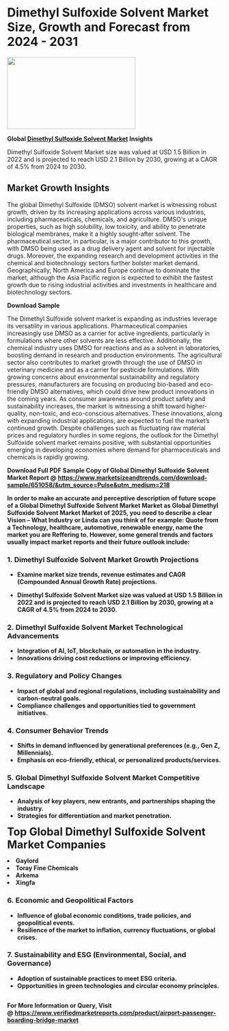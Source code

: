 <H1>Dimethyl Sulfoxide Solvent Market Size, Growth and Forecast from 2024 - 2031</H1><img class="aligncenter size-medium wp-image-584254" src="https://thirdeyenews.in/wp-content/uploads/2024/09/Global-Market-Research-300x168.jpeg" alt="" width="300" height="168" /><p><strong>Global&nbsp;<a href="https://www.marketsizeandtrends.com/download-sample/651058/&amp;utm_source=Pulse&amp;utm_medium=218">Dimethyl Sulfoxide Solvent Market</a> Insights</strong></p><p>Dimethyl Sulfoxide Solvent Market size was valued at USD 1.5 Billion in 2022 and is projected to reach USD 2.1 Billion by 2030, growing at a CAGR of 4.5% from 2024 to 2030.</p><p><h2>Market Growth Insights</h2> <p>The global Dimethyl Sulfoxide (DMSO) solvent market is witnessing robust growth, driven by its increasing applications across various industries, including pharmaceuticals, chemicals, and agriculture. DMSO's unique properties, such as high solubility, low toxicity, and ability to penetrate biological membranes, make it a highly sought-after solvent. The pharmaceutical sector, in particular, is a major contributor to this growth, with DMSO being used as a drug delivery agent and solvent for injectable drugs. Moreover, the expanding research and development activities in the chemical and biotechnology sectors further bolster market demand. Geographically, North America and Europe continue to dominate the market, although the Asia Pacific region is expected to exhibit the fastest growth due to rising industrial activities and investments in healthcare and biotechnology sectors.</p> <p><strong>Download Sample</strong></p> <p>The Dimethyl Sulfoxide solvent market is expanding as industries leverage its versatility in various applications. Pharmaceutical companies increasingly use DMSO as a carrier for active ingredients, particularly in formulations where other solvents are less effective. Additionally, the chemical industry uses DMSO for reactions and as a solvent in laboratories, boosting demand in research and production environments. The agricultural sector also contributes to market growth through the use of DMSO in veterinary medicine and as a carrier for pesticide formulations. With growing concerns about environmental sustainability and regulatory pressures, manufacturers are focusing on producing bio-based and eco-friendly DMSO alternatives, which could drive new product innovations in the coming years. As consumer awareness around product safety and sustainability increases, the market is witnessing a shift toward higher-quality, non-toxic, and eco-conscious alternatives. These innovations, along with expanding industrial applications, are expected to fuel the market’s continued growth. Despite challenges such as fluctuating raw material prices and regulatory hurdles in some regions, the outlook for the Dimethyl Sulfoxide solvent market remains positive, with substantial opportunities emerging in developing economies where demand for pharmaceuticals and chemicals is rapidly growing.</p> <p><strong></p><p><span class=""><strong>Download Full PDF Sample Copy of Global Dimethyl Sulfoxide Solvent Market Report</strong> @ <a href="https://www.marketsizeandtrends.com/download-sample/651058/&amp;utm_source=Pulse&amp;utm_medium=218" target="_blank">https://www.marketsizeandtrends.com/download-sample/651058/&amp;utm_source=Pulse&amp;utm_medium=218</a></span></p><p>In order to make an accurate and perceptive description of future scope of a Global&nbsp;Dimethyl Sulfoxide Solvent Market Market as Global&nbsp;Dimethyl Sulfoxide Solvent Market Market of 2025, you need to describe a clear Vision &ndash; What Industry or Linda can you think of for example: Quote from a Technology, healthcare, automotive, renewable energy, name the market you are Reffering to. However, some general trends and factors usually impact market reports and their future outlook include:</p><h3>1.&nbsp;<strong>Dimethyl Sulfoxide Solvent Market Growth Projections</strong></h3><ul><li>Examine market size trends, revenue estimates and CAGR (Compounded Annual Growth Rate) projections.</li><li><p>Dimethyl Sulfoxide Solvent Market size was valued at USD 1.5 Billion in 2022 and is projected to reach USD 2.1 Billion by 2030, growing at a CAGR of 4.5% from 2024 to 2030.</p></li></ul><h3>2.&nbsp;<strong>Dimethyl Sulfoxide Solvent Market Technological Advancements</strong></h3><ul><li>Integration of AI, IoT, blockchain, or automation in the industry.</li><li>Innovations driving cost reductions or improving efficiency.</li></ul><h3>3.&nbsp;<strong>Regulatory and Policy Changes</strong></h3><ul><li>Impact of global and regional regulations, including sustainability and carbon-neutral goals.</li><li>Compliance challenges and opportunities tied to government initiatives.</li></ul><h3>4.&nbsp;<strong>Consumer Behavior Trends</strong></h3><ul><li>Shifts in demand influenced by generational preferences (e.g., Gen Z, Millennials).</li><li>Emphasis on eco-friendly, ethical, or personalized products/services.</li></ul><h3>5.&nbsp;<strong>Global Dimethyl Sulfoxide Solvent Market Competitive Landscape</strong></h3><ul><li>Analysis of key players, new entrants, and partnerships shaping the industry.</li><li>Strategies for differentiation and market penetration.</li></ul><p data-pm-slice="1 1 []"><span style="color: inherit; font-family: inherit; font-size: 25px;">Top Global Dimethyl Sulfoxide Solvent Market Companies</span></p><div class="" data-test-id=""><p><li>Gaylord</li><li> Toray Fine Chemicals</li><li> Arkema</li><li> Xingfa</li></p></div><h3>6.&nbsp;<strong>Economic and Geopolitical Factors</strong></h3><ul><li>Influence of global economic conditions, trade policies, and geopolitical events.</li><li>Resilience of the market to inflation, currency fluctuations, or global crises.</li></ul><h3>7.&nbsp;<strong>Sustainability and ESG (Environmental, Social, and Governance)</strong></h3><ul><li>Adoption of sustainable practices to meet ESG criteria.</li><li>Opportunities in green technologies and circular economy principles.</li></ul><h2><strong style="font-size: 14px;">For More Information or Query, Visit @&nbsp;</strong><a style="background-color: #ffffff; font-size: 14px;" href="https://www.marketsizeandtrends.com/report/dimethyl-sulfoxide-solvent-market/" target="_blank">https://www.verifiedmarketreports.com/product/airport-passenger-boarding-bridge-market</a></h2>
